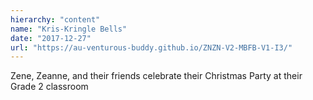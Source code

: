 ```yaml
---
hierarchy: "content"
name: "Kris-Kringle Bells"
date: "2017-12-27"
url: "https://au-venturous-buddy.github.io/ZNZN-V2-MBFB-V1-I3/"
---
```


Zene, Zeanne, and their friends celebrate their Christmas Party at their Grade 2 classroom